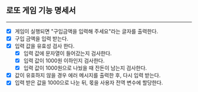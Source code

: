## 로또 게임 기능 명세서

---

- [x] 게임이 실행되면 "구입금액을 입력해 주세요"라는 글자를 출력한다.
- [x] 구입 금액을 입력 받는다.
- [x] 입력 값을 유효성 검사 한다.
  - [x] 입력 값에 문자열이 들어갔는지 검사한다.
  - [x] 입력 값이 1000원 이하인지 검사한다.
  - [x] 입력 값이 1000원으로 나눴을 때 잔돈이 남는지 검사한다.
- [x] 값이 유효하지 않을 경우 에러 메시지를 출력한 후, 다시 입력 받는다.
- [x] 입력 받은 값을 1000으로 나눈 뒤, 몫을 사용자 전역 변수에 할당한다.